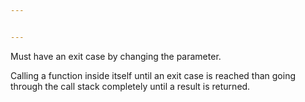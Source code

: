 ```yaml
---


---
```


<p>Must have an exit case by changing the parameter.</p>
<p>Calling a function inside itself until an exit case is reached than going through the call stack completely until a result is returned.</p>

